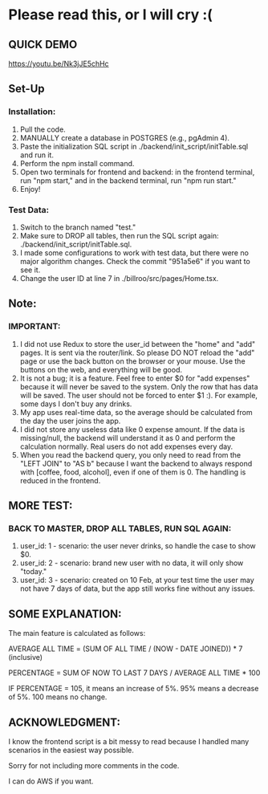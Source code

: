 # Please read this, or I will cry :(

## QUICK DEMO
https://youtu.be/Nk3jJE5chHc

## Set-Up

### Installation:
1) Pull the code.
2) MANUALLY create a database in POSTGRES (e.g., pgAdmin 4).
3) Paste the initialization SQL script in ./backend/init_script/initTable.sql and run it.
4) Perform the npm install command.
5) Open two terminals for frontend and backend: in the frontend terminal, run "npm start," and in the backend terminal, run "npm run start."
6) Enjoy!

### Test Data:
1) Switch to the branch named "test."
2) Make sure to DROP all tables, then run the SQL script again: ./backend/init_script/initTable.sql.
3) I made some configurations to work with test data, but there were no major algorithm changes. Check the commit "951a5e6" if you want to see it.
4) Change the user ID at line 7 in ./billroo/src/pages/Home.tsx.

## Note:
### IMPORTANT:
1) I did not use Redux to store the user_id between the "home" and "add" pages. It is sent via the router/link. So please DO NOT reload the "add" page or use the back button on the browser or your mouse. Use the buttons on the web, and everything will be good.
2) It is not a bug; it is a feature. Feel free to enter $0 for "add expenses" because it will never be saved to the system. Only the row that has data will be saved. The user should not be forced to enter $1 :). For example, some days I don't buy any drinks.
3) My app uses real-time data, so the average should be calculated from the day the user joins the app.
4) I did not store any useless data like 0 expense amount. If the data is missing/null, the backend will understand it as 0 and perform the calculation normally. Real users do not add expenses every day.
5) When you read the backend query, you only need to read from the "LEFT JOIN" to "AS b" because I want the backend to always respond with [coffee, food, alcohol], even if one of them is 0. The handling is reduced in the frontend.

## MORE TEST:
### BACK TO MASTER, DROP ALL TABLES, RUN SQL AGAIN:
1) user_id: 1 - scenario: the user never drinks, so handle the case to show $0.
2) user_id: 2 - scenario: brand new user with no data, it will only show "today."
3) user_id: 3 - scenario: created on 10 Feb, at your test time the user may not have 7 days of data, but the app still works fine without any issues.

## SOME EXPLANATION:
The main feature is calculated as follows:

AVERAGE ALL TIME = (SUM OF ALL TIME / (NOW - DATE JOINED)) * 7 (inclusive)

PERCENTAGE = SUM OF NOW TO LAST 7 DAYS / AVERAGE ALL TIME * 100

IF PERCENTAGE = 105, it means an increase of 5%. 95% means a decrease of 5%. 100 means no change.

## ACKNOWLEDGMENT:
I know the frontend script is a bit messy to read because I handled many scenarios in the easiest way possible.

Sorry for not including more comments in the code.

I can do AWS if you want.




